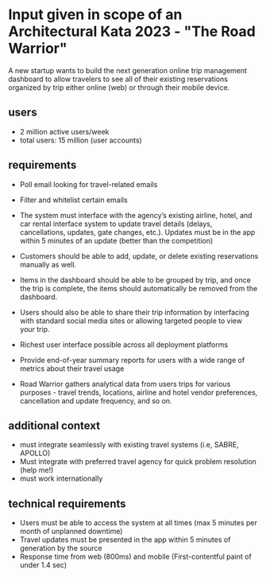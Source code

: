 # Input given in scope of an Architectural Kata 2023 - "The Road Warrior"
A new startup wants to build the next generation online trip management dashboard to allow travelers to see all of their existing reservations organized by trip either online (web) or through their mobile device.

## users
- 2 million active users/week
- total users: 15 million (user accounts)

## requirements
- Poll email looking for travel-related emails
- Filter and whitelist certain emails
- The system must interface with the agency’s existing airline, hotel, and car rental interface system to update travel details (delays, cancellations, updates, gate changes, etc.). Updates must be in the app within 5 minutes of an update (better than the competition)
- Customers should be able to add, update, or delete existing reservations manually as well.

- Items in the dashboard should be able to be grouped by trip, and once the trip is complete, the items should automatically be removed from the dashboard.
- Users should also be able to share their trip information by interfacing with standard social media sites or allowing targeted people to view your trip.
- Richest user interface possible across all deployment platforms
- Provide end-of-year summary reports for users with a wide range of metrics about their travel usage
- Road Warrior gathers analytical data from users trips for various purposes - travel trends, locations, airline and hotel vendor preferences, cancellation and update frequency, and so on.

## additional context
- must integrate seamlessly with existing travel systems (i.e, SABRE, APOLLO)
- Must integrate with preferred travel agency for quick problem resolution (help me!)
- must work internationally

## technical requirements
- Users must be able to access the system at all times (max 5 minutes per month of unplanned downtime)
- Travel updates must be presented in the app within 5 minutes of generation by the source
- Response time from web (800ms) and mobile (First-contentful paint of under 1.4 sec)
